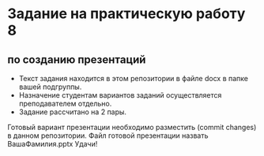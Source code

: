 # Задание на практическую работу 8
## по созданию презентаций

- Текст задания находится в этом репозитории в файле docx в папке вашей подгруппы.
- Назначение студентам вариантов заданий осуществляется преподавателем отдельно. 
- Задание рассчитано на 2 пары.

Готовый вариант презентации необходимо разместить (commit changes) в данном репозитории.
Файл готовой презентации назвать ВашаФамилия.pptx
Удачи!
